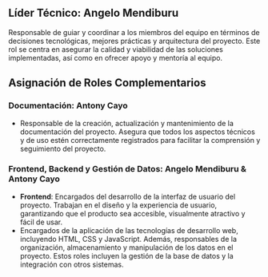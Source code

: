 ## Líder Técnico: Angelo Mendiburu

Responsable de guiar y coordinar a los miembros del equipo en términos de decisiones tecnológicas, mejores prácticas y arquitectura del proyecto. Este rol se centra en asegurar la calidad y viabilidad de las soluciones implementadas, así como en ofrecer apoyo y mentoría al equipo.

## Asignación de Roles Complementarios

### Documentación: Antony Cayo
- Responsable de la creación, actualización y mantenimiento de la documentación del proyecto. Asegura que todos los aspectos técnicos y de uso estén correctamente registrados para facilitar la comprensión y seguimiento del proyecto.

### Frontend, Backend y Gestión de Datos: Angelo Mendiburu & Antony Cayo
- **Frontend**: Encargados del desarrollo de la interfaz de usuario del proyecto. Trabajan en el diseño y la experiencia de usuario, garantizando que el producto sea accesible, visualmente atractivo y fácil de usar.
- Encargados de la aplicación de las tecnologías de desarrollo web, incluyendo HTML, CSS y JavaScript. Además, responsables de la organización, almacenamiento y manipulación de los datos en el proyecto. Estos roles incluyen la gestión de la base de datos y la integración con otros sistemas.
